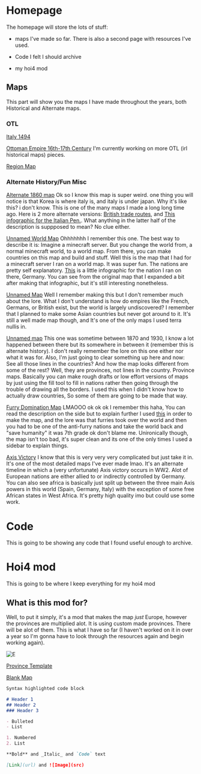 # Homepage
The homepage will store the lots of stuff:
  
  
  - maps I've made so far. There is also a second page with resources I've used.
  
  - Code I felt I should archive
  
  - my hoi4 mod

## Maps
This part will show you the maps I have made throughout the years, both Historical and Alternate maps.

### OTL
[Italy 1494](https://github.com/akgr115/maps/blob/gh-pages/Italian%20Map.png?raw=true)

[Ottoman Empire 16th-17th Century](https://github.com/akgr115/maps/blob/gh-pages/Ottoman%20Empire%20Map.png?raw=true)
I'm currently working on more OTL (irl historical maps) pieces.

[Region Map](https://github.com/akgr115/maps/blob/gh-pages/My%20maps/Region%20Proposal.png?raw=true)

### Alternate History/Fun Misc
[Alternate 1860 map](https://github.com/akgr115/maps/blob/gh-pages/My%20maps/Untitledwq.png?raw=true)
  Ok so I know this map is super weird. one thing you will notice is that Korea is where italy is, and italy is under japan. Why it's like this? i don't know. This is one of the many maps I made a long long time ago. Here is 2 more alternate versions: [British trade routes](https://github.com/akgr115/maps/blob/gh-pages/My%20maps/1860_January.png?raw=true), and [This infographic for the Italian Pen.](https://github.com/akgr115/maps/blob/gh-pages/My%20maps/Untitled1.png?raw=true). What anything in the latter half of the description is suppposed to mean? No clue either.
  
  
[Unnamed World Map](https://github.com/akgr115/maps/blob/gh-pages/My%20maps/Map%208_9_19%209_31AM.png?raw=true)
  Ohhhhhhh I remember this one. The best way to describe it is: Imagine a minecraft server. But you change the world from, a normal minecraft world, to a world map. From there, you can make countries on this map and build and stuff. Well this is the map that I had for a minecraft server I ran on a world map. It was super fun. The nations are pretty self explanatory. [This](https://github.com/akgr115/maps/blob/gh-pages/My%20maps/German%20Empire%20Factoid,%20Circa%20July%2023rd.png?raw=true) is a little infographic for the nation I ran on there, Germany. You can see from the original map that I expanded a bit after making that infographic, but it's still interesting nonetheless.
  

[Unnamed Map](https://github.com/akgr115/maps/blob/gh-pages/My%20maps/Political.png?raw=true) Well I remember making this but I don't remember much about the lore.   What I don't understand is how do empires like the French, Germans, or British exist, but the world is largely undiscovered? I remember that I planned to make some Asian countries but never got around to it. It's still a well made map though, and It's one of the only maps I used terra nullis in.


[Unnamed map](https://github.com/akgr115/maps/blob/gh-pages/My%20maps/map.png?raw=true)
  This one was sometime between 1870 and 1930, I know a lot happened between there but its somewhere in between it (remember this is alternate history). I don't really remember the lore on this one either nor what it was for. Also, I'm just going to clear something up here and now: See all those lines in the countries? And how the map looks different from some of the rest? Well, they are provinces, not lines in the country. Province maps. Basically you can make rough drafts or low effort versions of maps by just using the fill tool to fill in nations rather then going through the trouble of drawing all the borders. I used this when I didn't know how to actually draw countries, So some of them are going to be made that way.
  
  
[Furry Domination Map](https://github.com/akgr115/maps/blob/gh-pages/My%20maps/Furry_Domination_Map.png?raw=true)
  LMAOOO ok ok ok I remember this haha, You can read the description on the side but to explain further I used [this](https://www.furmap.net/) in order to make the map, and the lore was that furries took over the world and then you had to be one of the anti-furry nations and take the world back and "save humanity" it was 7th grade ok don't blame me. Unironically though, the map isn't too bad, it's super clean and its one of the only times I used a sidebar to explain things.
  
[Axis Victory](https://github.com/akgr115/maps/blob/gh-pages/Axis%20Victory.png?raw=true)
  I know that this is very very very complicated but just take it in. It's one of the most detailed maps I've ever made lmao. It's an alternate timeline in which a (very unfortunate) Axis victory occurs in WW2. Alot of European nations are either allied to or indirectly controlled by Germany. You can also see africa is basically just split up between the three main Axis powers in this world (Spain, Germany, Italy) with the exception of some free African states in West Africa. It's pretty high quality imo but could use some work.
  
# Code
This is going to be showing any code that I found useful enough to archive.


# Hoi4 mod
This is going to be where I keep everything for my hoi4 mod

## What is this mod for?
Well, to put it simply, it's a mod that makes the map *just* Europe, however the provinces are multiplied alot. It is using custom made provinces. There will be alot of them. This is what I have so far (I haven't worked on it in over a year so I'm gonna have to look through the resources again and begin working again).

![E](https://github.com/akgr115/myeverythings/blob/gh-pages/Hoi4%20mod%20basic%20resources/fianlly.png?raw=true)


[Province Template](https://github.com/akgr115/myeverythings/blob/gh-pages/Hoi4%20mod%20basic%20resources/Province%20Template.png?raw=true) 

[Blank Map](https://github.com/akgr115/myeverythings/blob/gh-pages/Hoi4%20mod%20basic%20resources/Blank%20Map%20Template.png?raw=true)
```markdown
Syntax highlighted code block

# Header 1
## Header 2
### Header 3

- Bulleted
- List

1. Numbered
2. List

**Bold** and _Italic_ and `Code` text

[Link](url) and ![Image](src)
```
